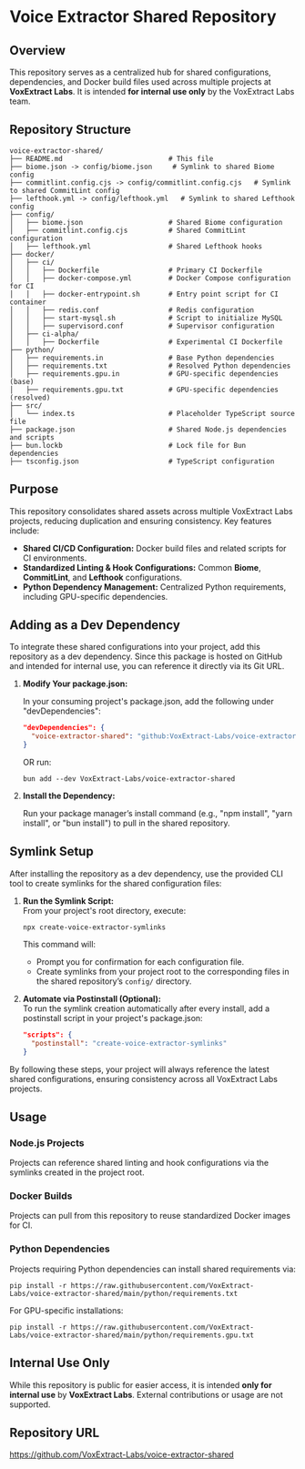# Voice Extractor Shared Repository

## Overview
This repository serves as a centralized hub for shared configurations, dependencies, and Docker build files used across multiple projects at **VoxExtract Labs**. It is intended **for internal use only** by the VoxExtract Labs team.

## Repository Structure

```text
voice-extractor-shared/
├── README.md                          # This file
├── biome.json -> config/biome.json     # Symlink to shared Biome config
├── commitlint.config.cjs -> config/commitlint.config.cjs   # Symlink to shared CommitLint config
├── lefthook.yml -> config/lefthook.yml   # Symlink to shared Lefthook config
├── config/
│   ├── biome.json                     # Shared Biome configuration
│   ├── commitlint.config.cjs          # Shared CommitLint configuration
│   ├── lefthook.yml                   # Shared Lefthook hooks
├── docker/
│   ├── ci/
│   │   ├── Dockerfile                 # Primary CI Dockerfile
│   │   ├── docker-compose.yml         # Docker Compose configuration for CI
│   │   ├── docker-entrypoint.sh       # Entry point script for CI container
│   │   ├── redis.conf                 # Redis configuration
│   │   ├── start-mysql.sh             # Script to initialize MySQL
│   │   ├── supervisord.conf           # Supervisor configuration
│   ├── ci-alpha/
│   │   ├── Dockerfile                 # Experimental CI Dockerfile
├── python/
│   ├── requirements.in                # Base Python dependencies
│   ├── requirements.txt               # Resolved Python dependencies
│   ├── requirements.gpu.in            # GPU-specific dependencies (base)
│   ├── requirements.gpu.txt           # GPU-specific dependencies (resolved)
├── src/
│   └── index.ts                       # Placeholder TypeScript source file
├── package.json                       # Shared Node.js dependencies and scripts
├── bun.lockb                          # Lock file for Bun dependencies
├── tsconfig.json                      # TypeScript configuration
```

## Purpose
This repository consolidates shared assets across multiple VoxExtract Labs projects, reducing duplication and ensuring consistency. Key features include:
- **Shared CI/CD Configuration:** Docker build files and related scripts for CI environments.
- **Standardized Linting & Hook Configurations:** Common **Biome**, **CommitLint**, and **Lefthook** configurations.
- **Python Dependency Management:** Centralized Python requirements, including GPU-specific dependencies.

## Adding as a Dev Dependency
To integrate these shared configurations into your project, add this repository as a dev dependency. Since this package is hosted on GitHub and intended for internal use, you can reference it directly via its Git URL.

1. **Modify Your package.json:**

   In your consuming project's package.json, add the following under "devDependencies":
   
   ```json
   "devDependencies": {
     "voice-extractor-shared": "github:VoxExtract-Labs/voice-extractor-shared#main"
   }
   ```
    OR run:
    ```shell
    bun add --dev VoxExtract-Labs/voice-extractor-shared
    ```
2. **Install the Dependency:**

   Run your package manager’s install command (e.g., "npm install", "yarn install", or "bun install") to pull in the shared repository.

## Symlink Setup
After installing the repository as a dev dependency, use the provided CLI tool to create symlinks for the shared configuration files:

1. **Run the Symlink Script:**  
   From your project's root directory, execute:
   
   ```shell
   npx create-voice-extractor-symlinks
   ```

   This command will:
   - Prompt you for confirmation for each configuration file.
   - Create symlinks from your project root to the corresponding files in the shared repository’s `config/` directory.

2. **Automate via Postinstall (Optional):**  
   To run the symlink creation automatically after every install, add a postinstall script in your project's package.json:
   
   ```json
   "scripts": {
     "postinstall": "create-voice-extractor-symlinks"
   }
   ```

By following these steps, your project will always reference the latest shared configurations, ensuring consistency across all VoxExtract Labs projects.

## Usage

### Node.js Projects
Projects can reference shared linting and hook configurations via the symlinks created in the project root.

### Docker Builds
Projects can pull from this repository to reuse standardized Docker images for CI.

### Python Dependencies
Projects requiring Python dependencies can install shared requirements via:
   
```shell
pip install -r https://raw.githubusercontent.com/VoxExtract-Labs/voice-extractor-shared/main/python/requirements.txt
```

For GPU-specific installations:
   
```shell
pip install -r https://raw.githubusercontent.com/VoxExtract-Labs/voice-extractor-shared/main/python/requirements.gpu.txt
```

## Internal Use Only
While this repository is public for easier access, it is intended **only for internal use** by **VoxExtract Labs**. External contributions or usage are not supported.

## Repository URL
https://github.com/VoxExtract-Labs/voice-extractor-shared
